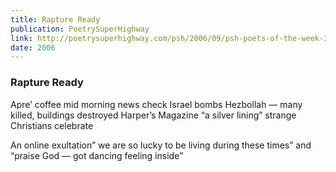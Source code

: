 ```yaml
---
title: Rapture Ready
publication: PoetrySuperHighway
link: http://poetrysuperhighway.com/psh/2006/09/psh-poets-of-the-week-364/
date: 2006
---
```


### Rapture Ready

Apre’ coffee mid morning news check
Israel bombs Hezbollah — many killed, buildings destroyed Harper’s Magazine “a silver lining” strange Christians celebrate

An online exultation” we are so lucky to be living during these times”
and “praise God — got dancing feeling inside”
